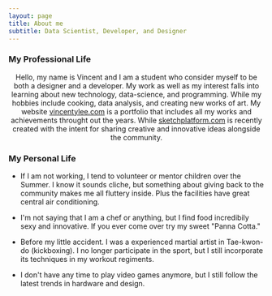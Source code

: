 ```yaml
---
layout: page
title: About me
subtitle: Data Scientist, Developer, and Designer
---
```


### My Professional Life

<center>
Hello, my name is Vincent and I am a student who consider myself to be both a designer and a developer. My work as well as my interest falls into learning about new technology, data-science, and programming. While my hobbies include cooking, data analysis, and creating new works of art. My website <a href = "http://www.vincentylee.com/">vincentylee.com</a> is a portfolio that includes all my works and achievements throught out the years. While <a href = "http://www.sketchplatform.com/">sketchplatform.com</a> is recently created with the intent for sharing creative and innovative ideas alongside the community.
</center>


### My Personal Life

- If I am not working, I tend to volunteer or mentor children over the Summer. I know it sounds cliche, but something about giving back to the community makes me all fluttery inside. Plus the facilities have great central air conditioning. 

- I'm not saying that I am a chef or anything, but I find food incredibily sexy and innovative. If you ever come over try my sweet "Panna Cotta."

- Before my little accident. I was a experienced martial artist in Tae-kwon-do (kickboxing). I no longer participate in the sport, but I still incorporate its techniques in my workout regiments.

- I don't have any time to play video games anymore, but I still follow the latest trends in hardware and design.



